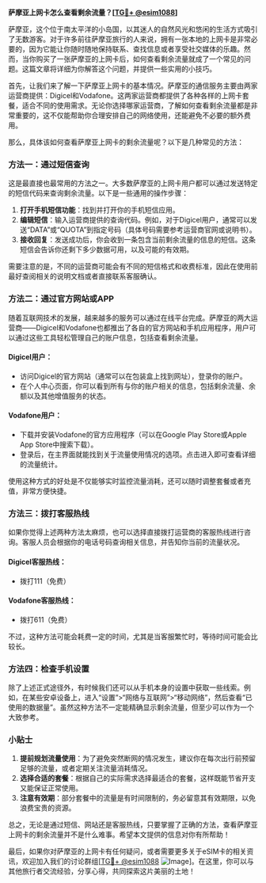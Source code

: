 **萨摩亚上网卡怎么查看剩余流量？[[TG💪+ @esim1088](https://t.me/s/esim1088)]**

萨摩亚，这个位于南太平洋的小岛国，以其迷人的自然风光和悠闲的生活方式吸引了无数游客。对于许多前往萨摩亚旅行的人来说，拥有一张本地的上网卡是非常必要的，因为它能让你随时随地保持联系、查找信息或者享受社交媒体的乐趣。然而，当你购买了一张萨摩亚的上网卡后，如何查看剩余流量就成了一个常见的问题。这篇文章将详细为你解答这个问题，并提供一些实用的小技巧。

首先，让我们来了解一下萨摩亚上网卡的基本情况。萨摩亚的通信服务主要由两家运营商提供：Digicel和Vodafone。这两家运营商都提供了各种各样的上网卡套餐，适合不同的使用需求。无论你选择哪家运营商，了解如何查看剩余流量都是非常重要的，这不仅能帮助你合理安排自己的网络使用，还能避免不必要的额外费用。

那么，具体该如何查看萨摩亚上网卡的剩余流量呢？以下是几种常见的方法：

### 方法一：通过短信查询

这是最直接也最常用的方法之一。大多数萨摩亚的上网卡用户都可以通过发送特定的短信代码来查询剩余流量。以下是一些通用的操作步骤：

1. **打开手机短信功能**：找到并打开你的手机短信应用。
2. **编辑短信**：输入运营商提供的查询代码。例如，对于Digicel用户，通常可以发送“DATA”或“QUOTA”到指定号码（具体号码需要参考运营商官网或说明书）。
3. **接收回复**：发送成功后，你会收到一条包含当前剩余流量的信息的短信。这条短信会告诉你还剩下多少数据可用，以及可能的有效期。

需要注意的是，不同的运营商可能会有不同的短信格式和收费标准，因此在使用前最好查阅相关的说明文档或者直接联系客服确认。

### 方法二：通过官方网站或APP

随着互联网技术的发展，越来越多的服务可以通过在线平台完成。萨摩亚的两大运营商——Digicel和Vodafone也都推出了各自的官方网站和手机应用程序，用户可以通过这些工具轻松管理自己的账户信息，包括查看剩余流量。

#### Digicel用户：
- 访问Digicel的官方网站（通常可以在包装盒上找到网址），登录你的账户。
- 在个人中心页面，你可以看到所有与你的账户相关的信息，包括剩余流量、余额以及其他增值服务的状态。

#### Vodafone用户：
- 下载并安装Vodafone的官方应用程序（可以在Google Play Store或Apple App Store中搜索下载）。
- 登录后，在主界面就能找到关于流量使用情况的选项。点击进入即可查看详细的流量统计。

使用这种方式的好处是不仅能够实时监控流量消耗，还可以随时调整套餐或者充值，非常方便快捷。

### 方法三：拨打客服热线

如果你觉得上述两种方法太麻烦，也可以选择直接拨打运营商的客服热线进行咨询。客服人员会根据你的电话号码查询相关信息，并告知你当前的流量状况。

#### Digicel客服热线：
- 拨打111（免费）

#### Vodafone客服热线：
- 拨打611（免费）

不过，这种方法可能会耗费一定的时间，尤其是当客服繁忙时，等待时间可能会比较长。

### 方法四：检查手机设置

除了上述正式途径外，有时候我们还可以从手机本身的设置中获取一些线索。例如，在某些安卓设备上，进入“设置”>“网络与互联网”>“移动网络”，然后查看“已使用的数据量”。虽然这种方法不一定能精确显示剩余流量，但至少可以作为一个大致参考。

### 小贴士

1. **提前规划流量使用**：为了避免突然断网的情况发生，建议你在每次出行前预留足够的流量，或者定期关注流量消耗情况。
2. **选择合适的套餐**：根据自己的实际需求选择最适合的套餐，这样既能节省开支又能保证正常使用。
3. **注意有效期**：部分套餐中的流量是有时间限制的，务必留意其有效期限，以免浪费宝贵的资源。

总之，无论是通过短信、网站还是客服热线，只要掌握了正确的方法，查看萨摩亚上网卡的剩余流量并不是什么难事。希望本文提供的信息对你有所帮助！

最后，如果你对萨摩亚的上网卡有任何疑问，或者需要更多关于eSIM卡的相关资讯，欢迎加入我们的讨论群组[[TG💪+ @esim1088](https://t.me/s/esim1088) ![Image](https://i.postimg.cc/4NQfJmqS/Snipaste-2025-05-13-00-14-12.png)]。在这里，你可以与其他旅行者交流经验，分享心得，共同探索这片美丽的土地！